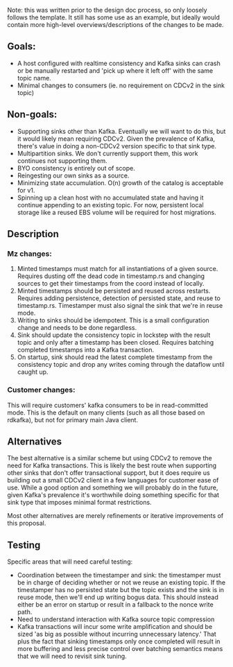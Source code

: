 Note: this was written prior to the design doc process, so only loosely follows the template. It still has some use as an example, but ideally would contain more high-level overviews/descriptions of the changes to be made.

## Goals:

* A host configured with realtime consistency and Kafka sinks can crash or be manually restarted and 'pick up where it left off' with the same topic name.
* Minimal changes to consumers (ie. no requirement on CDCv2 in the sink topic)

## Non-goals:

* Supporting sinks other than Kafka. Eventually we will want to do this, but it would likely mean requiring CDCv2. Given the prevalence of Kafka, there's value in doing a non-CDCv2 version specific to that sink type.
* Multipartition sinks. We don't currently support them, this work continues not supporting them.
* BYO consistency is entirely out of scope.
* Reingesting our own sinks as a source.
* Minimizing state accumulation. O(n) growth of the catalog is acceptable for v1.
* Spinning up a clean host with no accumulated state and having it continue appending to an existing topic. For now, persistent local storage like a reused EBS volume will be required for host migrations.

## Description

### Mz changes:

1. Minted timestamps must match for all instantiations of a given source. Requires dusting off the dead code in timestamp.rs and changing sources to get their timestamps from the coord instead of locally.
2. Minted timestamps should be persisted and reused across restarts. Requires adding persistence, detection of persisted state, and reuse to timestamp.rs. Timestamper must also signal the sink that we're in reuse mode.
3. Writing to sinks should be idempotent. This is a small configuration change and needs to be done regardless.
4. Sink should update the consistency topic in lockstep with the result topic and only after a timestamp has been closed. Requires batching completed timestamps into a Kafka transaction.
5. On startup, sink should read the latest complete timestamp from the consistency topic and drop any writes coming through the dataflow until caught up.

### Customer changes:

This will require customers' kafka consumers to be in read-committed mode. This is the default on many clients (such as all those based on rdkafka), but not for primary main Java client.

## Alternatives

The best alternative is a similar scheme but using CDCv2 to remove the need for Kafka transactions. This is likely the best route when supporting other sinks that don't offer transactional support, but it does require us building out a small CDCv2 client in a few languages for customer ease of use. While a good option and something we will probably do in the future, given Kafka's prevalence it's worthwhile doing something specific for that sink type that imposes minimal format restrictions.

Most other alternatives are merely refinements or iterative improvements of this proposal.

## Testing

Specific areas that will need careful testing:
* Coordination between the timestamper and sink: the timestamper must be in charge of deciding whether or not we reuse an existing topic. If the timestamper has no persisted state but the topic exists and the sink is in reuse mode, then we'll end up writing bogus data. This should instead either be an error on startup or result in a fallback to the nonce write path.
* Need to understand interaction with Kafka source topic compression
* Kafka transactions will incur some write amplification and should be sized 'as big as possible without incurring unnecessary latency.' That plus the fact that sinking timestamps only once completed will result in more buffering and less precise control over batching semantics means that we will need to revisit sink tuning.
